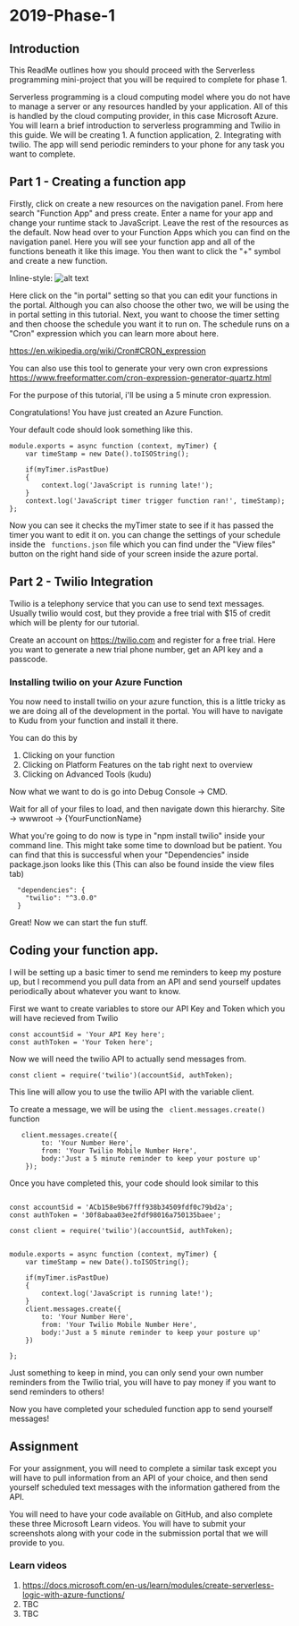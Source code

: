 # 2019-Phase-1

## Introduction
This ReadMe outlines how you should proceed with the Serverless programming mini-project that you will be required to complete for phase 1.

Serverless programming is a cloud computing model where you do not have to manage a server or any resources handled by your application. All of this is handled by the cloud computing provider, in this case Microsoft Azure. You will learn a brief introduction to serverless programming and Twilio in this guide. We will be creating 1. A function application, 2. Integrating with twilio. The app will send periodic reminders to your phone for any task you want to complete.

## Part 1 - Creating a function app

Firstly, click on create a new resources on the navigation panel. From here search "Function App" and press create. Enter a name for your app and change your runtime stack to JavaScript. Leave the rest of the resources as the default. Now head over to your Function Apps which you can find on the navigation panel. Here you will see your function app and all of the functions beneath it like this image. You then want to click the "+" symbol and create a new function.

Inline-style: 
![alt text](https://docs.microsoft.com/en-us/azure/azure-functions/media/functions-create-scheduled-function/function-app-quickstart-choose-portal.png "Where to create a function")

Here click on the "in portal" setting so that you can edit your functions in the portal. Although you can also choose the other two, we will be using the in portal setting in this tutorial. Next, you want to choose the timer setting and then choose the schedule you want it to run on. The schedule runs on a "Cron" expression which you can learn more about here.

https://en.wikipedia.org/wiki/Cron#CRON_expression

You can also use this tool to generate your very own cron expressions
https://www.freeformatter.com/cron-expression-generator-quartz.html

For the purpose of this tutorial, i'll be using a 5 minute cron expression.

Congratulations! You have just created an Azure Function.

Your default code should look something like this.

```
module.exports = async function (context, myTimer) {
    var timeStamp = new Date().toISOString();
    
    if(myTimer.isPastDue)
    {
        context.log('JavaScript is running late!');
    }
    context.log('JavaScript timer trigger function ran!', timeStamp);   
};
```

Now you can see it checks the myTimer state to see if it has passed the timer you want to edit it on. you can change the settings of your schedule inside the ``` functions.json``` file which you can find under the "View files" button on the right hand side of your screen inside the azure portal.

## Part 2 - Twilio Integration

Twilio is a telephony service that you can use to send text messages. Usually twilio would cost, but they provide a free trial with $15 of credit which will be plenty for our tutorial.

Create an account on https://twilio.com and register for a free trial. Here you want to generate a new trial phone number, get an API key and a passcode. 

### Installing twilio on your Azure Function

You now need to install twilio on your azure function, this is a little tricky as we are doing all of the development in the portal. You will have to navigate to Kudu from your function and install it there.

You can do this by 
1. Clicking on your function
2. Clicking on Platform Features on the tab right next to overview
3. Clicking on Advanced Tools (kudu)

Now what we want to do is go into Debug Console -> CMD.

Wait for all of your files to load, and then navigate down this hierarchy.
Site -> wwwroot -> {YourFunctionName}

What you're going to do now is type in "npm install twilio" inside your command line.
This might take some time to download but be patient.
You can find that this is successful when your "Dependencies" inside package.json looks like this (This can also be found inside the view files tab)

```
  "dependencies": {
    "twilio": "^3.0.0"
  }
  ```
  
  Great! Now we can start the fun stuff.
  
  ## Coding your function app.
  
I will be setting up a basic timer to send me reminders to keep my posture up, but I recommend you pull data from an API and send yourself updates periodically about whatever you want to know.

First we want to create variables to store our API Key and Token which you will have recieved from Twilio
```
const accountSid = 'Your API Key here';
const authToken = 'Your Token here';
```

Now we will need the twilio API to actually send messages from.

```
const client = require('twilio')(accountSid, authToken);
```
This line will allow you to use the twilio API with the variable client.

To create a message, we will be using the ``` client.messages.create()``` function

```
   client.messages.create({
        to: 'Your Number Here',
        from: 'Your Twilio Mobile Number Here',
        body:'Just a 5 minute reminder to keep your posture up'
    });
```

Once you have completed this, your code should look similar to this

```

const accountSid = 'ACb158e9b67fff938b34509fdf0c79bd2a';
const authToken = '30f8abaa03ee2fdf98016a750135baee';

const client = require('twilio')(accountSid, authToken);


module.exports = async function (context, myTimer) {
    var timeStamp = new Date().toISOString();
    
    if(myTimer.isPastDue)
    {
        context.log('JavaScript is running late!');
    }
    client.messages.create({
        to: 'Your Number Here',
        from: 'Your Twilio Mobile Number Here',
        body:'Just a 5 minute reminder to keep your posture up'
    })

};
```
Just something to keep in mind, you can only send your own number reminders from the Twilio trial, you will have to pay money if you want to send reminders to others!

Now you have completed your scheduled function app to send yourself messages!

## Assignment
For your assignment, you will need to complete a similar task except you will have to pull information from an API of your choice, and then send yourself scheduled text messages with the information gathered from the API. 

You will need to have your code available on GitHub, and also complete these three Microsoft Learn videos. You will have to submit your screenshots along with your code in the submission portal that we will provide to you.

### Learn videos
1. https://docs.microsoft.com/en-us/learn/modules/create-serverless-logic-with-azure-functions/ 
2. TBC
3. TBC  
